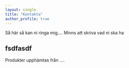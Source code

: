 ```yaml
---
layout: single
title: "Kontakta"
author_profile: true
---
```


Så här så kan ni ringa mig....
Minns att skriva vad ni ska ha

## fsdfasdf 

Produkter upphämtas från ....
